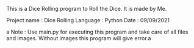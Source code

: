 This is a Dice Rolling program to Roll the Dice. It is made by Me.

Project name : Dice Rolling
Language : Python
Date : 09/09/2021

a
Note  : Use main.py for executing this program and take care of all files and images. Without images this program will give error.a
